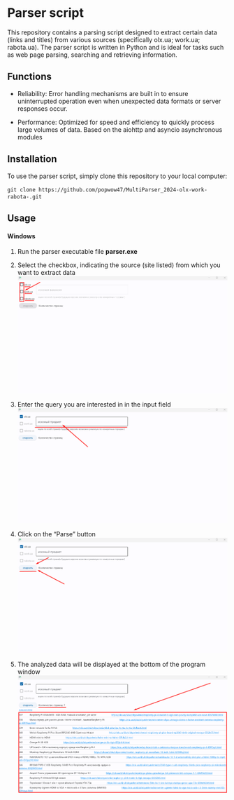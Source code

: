 # Parser script

This repository contains a parsing script designed to extract certain data (links and titles) from various sources (specifically olx.ua; work.ua; rabota.ua). The parser script is written in Python and is ideal for tasks such as web page parsing, searching and retrieving information.

## Functions

- Reliability: Error handling mechanisms are built in to ensure uninterrupted operation even when unexpected data formats or server responses occur.

- Performance: Optimized for speed and efficiency to quickly process large volumes of data. Based on the aiohttp and asyncio asynchronous modules

## Installation

To use the parser script, simply clone this repository to your local computer:


```shell
git clone https://github.com/popwow47/MultiParser_2024-olx-work-rabota-.git
```



## Usage
  #### Windows

  1. Run the parser executable file **parser.exe**
  
  2. Select the checkbox, indicating the source (site listed) from which you want to extract data
     ![Image alt](https://github.com/popwow47/MultiParser_2024-olx-work-rabota-/blob/main/screenshots/Screenshot_1.png)
  
  3. Enter the query you are interested in in the input field
      ![Image alt](https://github.com/popwow47/MultiParser_2024-olx-work-rabota-/blob/main/screenshots/Screenshot_2.png)
  
  4. Click on the “Parse” button
      ![Image alt](https://github.com/popwow47/MultiParser_2024-olx-work-rabota-/blob/main/screenshots/Screenshot_3.png)
  
  5. The analyzed data will be displayed at the bottom of the program window
      ![Image alt](https://github.com/popwow47/MultiParser_2024-olx-work-rabota-/blob/main/screenshots/Screenshot_4.png)


